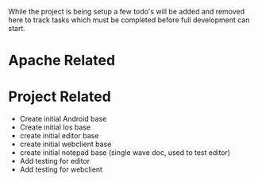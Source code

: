While the project is being setup a few todo's will be added and removed here
to track tasks which must be completed before full development can start.

# Apache Related


# Project Related
- Create initial Android base
- Create initial Ios base
- create initial editor base
- create initial webclient base
- create initial notepad base (single wave doc, used to test editor)
- Add testing for editor
- Add testing for webclient
